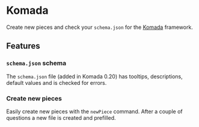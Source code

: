 # Komada

Create new pieces and check your `schema.json` for the [Komada](https://komada.js.org/) framework.

## Features

### `schema.json` schema

The `schema.json` file (added in Komada 0.20) has tooltips, descriptions, default values and is checked for errors.

### Create new pieces

Easily create new pieces with the `newPiece` command. After a couple of questions a new file is created and prefilled.